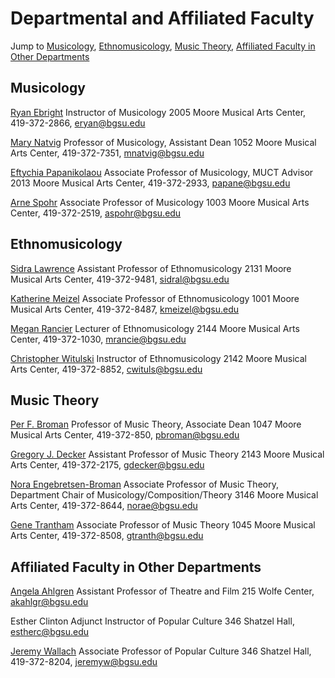 # Departmental and Affiliated Faculty

Jump to [Musicology](link), [Ethnomusicology](link), [Music Theory](link), [Affiliated Faculty in Other Departments](link)

## Musicology

[Ryan Ebright](http://www.bgsu.edu/musical-arts/faculty-and-staff/ryan-ebright.html)
Instructor of Musicology
2005 Moore Musical Arts Center, 419-372-2866, [eryan@bgsu.edu](mailto:eryan@bgsu.edu)

[Mary Natvig](http://www.bgsu.edu/musical-arts/faculty-and-staff/mary-natvig.html)
Professor of Musicology, Assistant Dean
1052 Moore Musical Arts Center, 419-372-7351, [mnatvig@bgsu.edu](mailto:mnatvig@bgsu.edu)

[Eftychia Papanikolaou](http://www.bgsu.edu/musical-arts/faculty-and-staff/eftychia-papanikolaou.html)
Associate Professor of Musicology, MUCT Advisor
2013 Moore Musical Arts Center, 419-372-2933, [papane@bgsu.edu](mailto:papane@bgsu.edu)

[Arne Spohr](http://www.bgsu.edu/musical-arts/faculty-and-staff/arne-spohr.html)
Associate Professor of Musicology
1003 Moore Musical Arts Center, 419-372-2519, [aspohr@bgsu.edu](mailto:aspohr@bgsu.edu)

## Ethnomusicology

[Sidra Lawrence](http://www.bgsu.edu/musical-arts/faculty-and-staff/sidra-lawrence.html)
Assistant Professor of Ethnomusicology
2131 Moore Musical Arts Center, 419-372-9481, [sidral@bgsu.edu](mailto:sidral@bgsu.edu)

[Katherine Meizel](http://www.bgsu.edu/musical-arts/faculty-and-staff/katherine-meizel.html)
Associate Professor of Ethnomusicology
1001 Moore Musical Arts Center, 419-372-8487, [kmeizel@bgsu.edu](mailto:kmeizel@bgsu.edu)

[Megan Rancier](http://www.bgsu.edu/musical-arts/faculty-and-staff/megan-rancier.html)
Lecturer of Ethnomusicology
2144 Moore Musical Arts Center, 419-372-1030, [mrancie@bgsu.edu](mailto:mrancie@bgsu.edu)

[Christopher Witulski](https://www.bgsu.edu/musical-arts/faculty-and-staff/christopher-witulski.html)
Instructor of Ethnomusicology
2142 Moore Musical Arts Center, 419-372-8852, [cwituls@bgsu.edu](mailto:cwituls@bgsu.edu)

## Music Theory

[Per F. Broman](http://www.bgsu.edu/musical-arts/faculty-and-staff/administration-staff/per-f-broman.html)
Professor of Music Theory, Associate Dean
1047 Moore Musical Arts Center, 419-372-850, [pbroman@bgsu.edu](mailto:pbroman@bgsu.edu)

[Gregory J. Decker](http://www.bgsu.edu/musical-arts/faculty-and-staff/gregory-j-decker.html)
Assistant Professor of Music Theory
2143 Moore Musical Arts Center, 419-372-2175, [gdecker@bgsu.edu](mailto:gdecker@bgsu.edu)

[Nora Engebretsen-Broman](http://www.bgsu.edu/musical-arts/faculty-and-staff/nora-engebretsen.html)
Associate Professor of Music Theory, Department Chair of Musicology/Composition/Theory
3146 Moore Musical Arts Center, 419-372-8644, [norae@bgsu.edu](mailto:norae@bgsu.edu)

[Gene Trantham](http://www.bgsu.edu/musical-arts/faculty-and-staff/gene-trantham.html)
Associate Professor of Music Theory
1045 Moore Musical Arts Center, 419-372-8508, [gtranth@bgsu.edu](mailto:gtranth@bgsu.edu)

## Affiliated Faculty in Other Departments

[Angela Ahlgren](http://www.bgsu.edu/arts-and-sciences/theatre-and-film/faculty-staff/angela-ahlgren.html)
Assistant Professor of Theatre and Film
215 Wolfe Center, [akahlgr@bgsu.edu](mailto:akahlgr@bgsu.edu)

Esther Clinton
Adjunct Instructor of Popular Culture
346 Shatzel Hall, [estherc@bgsu.edu](mailto:estherc@bgsu.edu)

[Jeremy Wallach](http://www.bgsu.edu/arts-and-sciences/cultural-and-critical-studies/popular-culture/faculty-and-staff/jeremy-wallach.html)
Associate Professor of Popular Culture
346 Shatzel Hall, 419-372-8204, [jeremyw@bgsu.edu](mailto:jeremyw@bgsu.edu)
